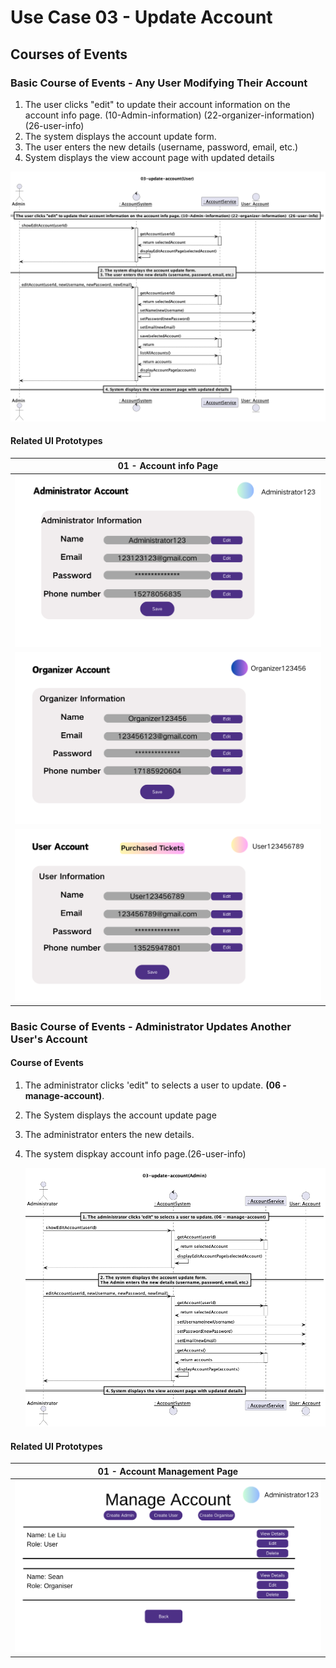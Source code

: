 # Use Case 03 - Update Account

## Courses of Events

### Basic Course of Events - Any User Modifying Their Account

1. The user clicks "edit" to update their account information on the account info page. (10-Admin-information) (22-organizer-information)  (26-user-info)
2. The system displays the account update form. 
3. The user enters the new details (username, password, email, etc.)
4. System displays the view account page with updated details


![](/02-analysis/usecases/images/03-update-account(User).png)

#### Related UI Prototypes
|                     01 - Account info Page                      |
|:-------------------------------------------------------------------:|
| ![](/01-requirements/ui/10-Admin-infomation.png)         |
| ![](/01-requirements/ui/22-organizer-infomation.png)     |
| ![](/01-requirements/ui/26-user-info.png)                |



### Basic Course of Events - Administrator Updates Another User's Account

#### Course of Events
1. The administrator clicks 'edit" to selects a user to update. **(06 - manage-account)**.
2. The System displays the account update page
3. The administrator enters the new details.
4. The system dispkay account info page.(26-user-info)

   ![](/02-analysis/usecases/images/03-update-account(Admin).png)
#### Related UI Prototypes
|             01 - Account Management Page              |
|:-----------------------------------------------------:|
| ![Account Management](/01-requirements/ui/06-manage-account.png) |
